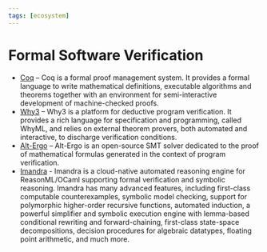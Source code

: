 ```yaml
---
tags: [ecosystem]
---
```


# Formal Software Verification

* [Coq](http://coq.inria.fr/)  – Coq is a formal proof management system. It provides a formal language to write mathematical definitions, executable algorithms and theorems together with an environment for semi-interactive development of machine-checked proofs.
* [Why3](http://why3.lri.fr/)  – Why3 is a platform for deductive program verification. It provides a rich language for specification and programming, called WhyML, and relies on external theorem provers, both automated and interactive, to discharge verification conditions.
* [Alt-Ergo](http://alt-ergo.lri.fr/)  – Alt-Ergo is an open-source SMT solver dedicated to the proof of mathematical formulas generated in the context of program verification.
* [Imandra](https://www.imandra.ai/) - Imandra is a cloud-native automated reasoning engine for ReasonML/OCaml supporting formal verification and symbolic reasoning. Imandra has many advanced features, including first-class computable counterexamples, symbolic model checking, support for polymorphic higher-order recursive functions, automated induction, a powerful simplifier and symbolic execution engine with lemma-based conditional rewriting and forward-chaining, first-class state-space decompositions, decision procedures for algebraic datatypes, floating point arithmetic, and much more.  
